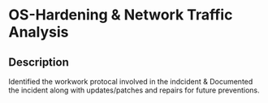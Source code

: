 # OS-Hardening & Network Traffic Analysis

<h2>Description</h2>
Identified the workwork protocal involved in the indcident & Documented the incident along with updates/patches and repairs for future preventions.
<br />
